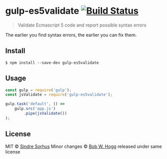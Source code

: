 # gulp-es5validate [![Build Status](https://travis-ci.org/rwhogg/gulp-es5validate.svg?branch=master)](https://travis-ci.org/rwhogg/gulp-es5validate)

> Validate Ecmascript 5 code and report possible syntax errors

The earlier you find syntax errors, the earlier you can fix them.


## Install

```
$ npm install --save-dev gulp-es5validate
```


## Usage

```js
const gulp = require('gulp');
const jsValidate = require('gulp-es5validate');

gulp.task('default', () =>
	gulp.src('app.js')
		.pipe(jsValidate())
);
```


## License

MIT © [Sindre Sorhus](https://sindresorhus.com)
Minor changes © [Bob W. Hogg](https://github.com/rwhogg) released under same license
